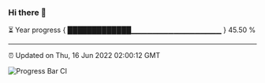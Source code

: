### Hi there 👋

⏳ Year progress { █████████████▁▁▁▁▁▁▁▁▁▁▁▁▁▁▁▁▁ } 45.50 %

---

⏰ Updated on Thu, 16 Jun 2022 02:00:12 GMT

![Progress Bar CI](https://github.com/ZhaoGui/ZhaoGui/workflows/Progress%20Bar%20CI/badge.svg)
